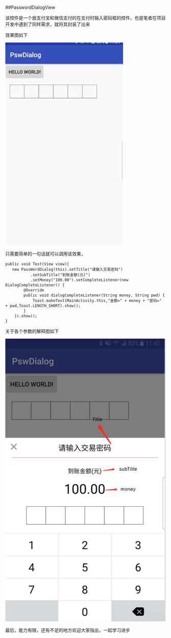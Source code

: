 ##PasswordDialogView

该控件是一个放支付宝和微信支付的在支付时输入密码框的控件，也是笔者在项目开发中遇到了同样需求，就将其封装了出来

效果图如下

![image](https://github.com/Fizzzzer/Android_Fizzer_PasswordDialogView/blob/master/screenShot/test.gif)

只需要简单的一句话就可以调用该效果，

	public void Test(View view){
       new PassWordDialog(this).setTitle("请输入交易密码")
               .setSubTitle("到账金额(元)")
               .setMoney("100.00").setCompleteListener(new DialogCompleteListener() {
            @Override
            public void dialogCompleteListener(String money, String pwd) {
                Toast.makeText(MainActivity.this,"金额=" + money + "密码=" + pwd,Toast.LENGTH_SHORT).show();
            }
        }).show();
    }
    

关于各个参数的解释图如下

![参数解释图](https://github.com/Fizzzzer/Android_Fizzer_PasswordDialogView/blob/master/screenShot/screenshot.png)


最后，能力有限，还有不足的地方欢迎大家指出，一起学习进步
